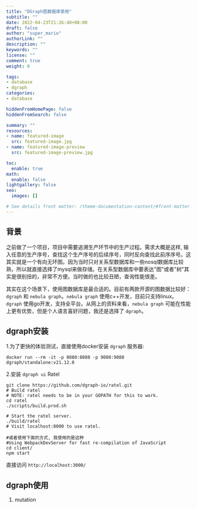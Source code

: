 ```yaml
---
title: "DGraph图数据库使用"
subtitle: ""
date: 2022-04-23T21:26:40+08:00
draft: false
author: "super_mario"
authorLink: ""
description: ""
keywords: ""
license: ""
comment: true
weight: 0

tags:
- database
- dgraph
categories:
- database

hiddenFromHomePage: false
hiddenFromSearch: false

summary: ""
resources:
- name: featured-image
  src: featured-image.jpg
- name: featured-image-preview
  src: featured-image-preview.jpg

toc:
  enable: true
math:
  enable: false
lightgallery: false
seo:
  images: []

# See details front matter: /theme-documentation-content/#front-matter
---
```


<!--more-->
## 背景

之前做了一个项目，项目中需要追溯生产环节中的生产过程。需求大概是这样, 输入任意的生产序号，查找这个生产序号的后续序号，同时反向查找此前序序号。这其实就是一个有向无环图。因为当时只对关系型数据库和一些nosql数据库比较熟，所以就直接选择了mysql来做存储。在关系型数据库中要表达"图"或者"树"其实是很别扭的，非常不方便。当时做的也比较丑陋，查询性能很差。

其实在这个场景下，使用图数据库是最合适的。目前有两款开源的图数据比较好：`dgraph` 和 `nebula graph`。`nebula graph` 使用c++开发，目前只支持linux。`dgraph` 使用go开发，支持全平台。从网上的资料来看，`nebula graph` 可能在性能上更有优势，但是个人语言喜好问题，我还是选择了 `dgraph`。

## dgraph安装

1.为了更快的体验测试，直接使用docker安装 `dgraph` 服务器:

``` shell
docker run --rm -it -p 8080:8080 -p 9080:9080 dgraph/standalone:v21.12.0
```

2.安装 `dgraph ui` Ratel

```shell
git clone https://github.com/dgraph-io/ratel.git
# Build ratel
# NOTE: ratel needs to be in your GOPATH for this to work.
cd ratel
./scripts/build.prod.sh

# Start the ratel server.
./build/ratel  
# Visit localhost:8000 to use ratel.

#或者使用下面的方式, 我使用的是这种
#Using WebpackDevServer for fast re-compilation of JavaScript
cd client/
npm start
```

直接访问 `http://localhost:3000/`

## dgraph使用

1. mutation

```json

```